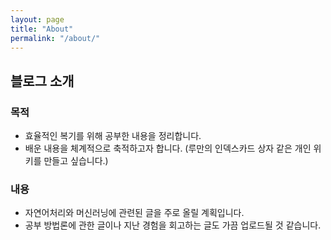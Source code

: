 ```yaml
---
layout: page
title: "About"
permalink: "/about/"
---
```


## 블로그 소개

### 목적
  - 효율적인 복기를 위해 공부한 내용을 정리합니다.
  - 배운 내용을 체계적으로 축적하고자 합니다. (루만의 인덱스카드 상자 같은 개인 위키를 만들고 싶습니다.)

### 내용
  - 자연어처리와 머신러닝에 관련된 글을 주로 올릴 계획입니다.
  - 공부 방법론에 관한 글이나 지난 경험을 회고하는 글도 가끔 업로드될 것 같습니다.
